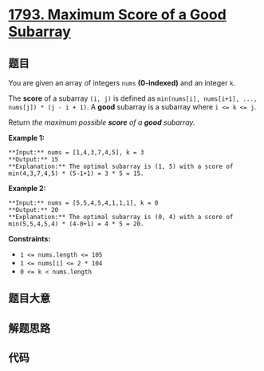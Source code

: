 # [1793. Maximum Score of a Good Subarray](https://leetcode.com/problems/maximum-score-of-a-good-subarray)

## 题目

You are given an array of integers `nums` **(0-indexed)** and an integer `k`.

The **score** of a subarray `(i, j)` is defined as `min(nums[i], nums[i+1],
..., nums[j]) * (j - i + 1)`. A **good** subarray is a subarray where `i <= k
<= j`.

Return _the maximum possible **score** of a **good** subarray._



**Example 1:**

    
    
    **Input:** nums = [1,4,3,7,4,5], k = 3
    **Output:** 15
    **Explanation:** The optimal subarray is (1, 5) with a score of min(4,3,7,4,5) * (5-1+1) = 3 * 5 = 15. 
    

**Example 2:**

    
    
    **Input:** nums = [5,5,4,5,4,1,1,1], k = 0
    **Output:** 20
    **Explanation:** The optimal subarray is (0, 4) with a score of min(5,5,4,5,4) * (4-0+1) = 4 * 5 = 20.
    



**Constraints:**

  * `1 <= nums.length <= 105`
  * `1 <= nums[i] <= 2 * 104`
  * `0 <= k < nums.length`


## 题目大意

## 解题思路

## 代码

```javascript

```
